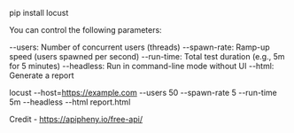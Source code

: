 pip install locust

You can control the following parameters:

--users: Number of concurrent users (threads)
--spawn-rate: Ramp-up speed (users spawned per second)
--run-time: Total test duration (e.g., 5m for 5 minutes)
--headless: Run in command-line mode without UI
--html: Generate a report

locust --host=https://example.com --users 50 --spawn-rate 5 --run-time 5m --headless --html report.html

Credit -
https://apipheny.io/free-api/
